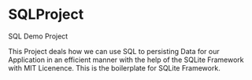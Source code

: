 # SQLProject
SQL Demo Project

This Project deals how we can use SQL to persisting Data for our Application in an efficient manner with the help of the SQLite Framework with MIT Licenence. This is the boilerplate for SQLite Framework.
